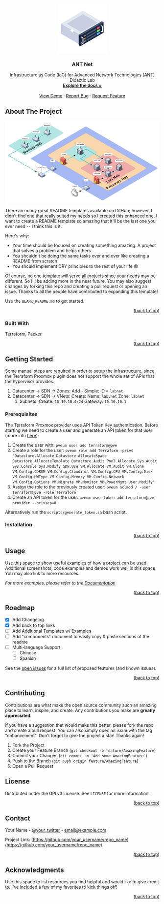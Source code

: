 <!-- PROJECT LOGO -->
<br />
<div align="center">
  <a href="https://github.com/GiovanniBaccichet/ANT-net">
    <img src="images/logo.png" alt="Logo" width="160">
  </a>

  <h3 align="center">ANT Net</h3>

  <p align="center">
    Infrastructure as Code (IaC) for Advanced Network Technologies (ANT) Didactic Lab
    <br />
    <a href="https://github.com/GiovanniBaccichet/ANT-net"><strong>Explore the docs »</strong></a>
    <br />
    <br />
    <a href="https://github.com/GiovanniBaccichet/ANT-net">View Demo</a>
    ·
    <a href="https://github.com/GiovanniBaccichet/ANT-net/issues/new?labels=bug&template=bug-report---.md">Report Bug</a>
    ·
    <a href="https://github.com/GiovanniBaccichet/ANT-net/issues/new?labels=enhancement&template=feature-request---.md">Request Feature</a>
  </p>
</div>



<!-- ABOUT THE PROJECT -->
## About The Project

![alt text](images/proxmox-infra.png)

There are many great README templates available on GitHub; however, I didn't find one that really suited my needs so I created this enhanced one. I want to create a README template so amazing that it'll be the last one you ever need -- I think this is it.

Here's why:
* Your time should be focused on creating something amazing. A project that solves a problem and helps others
* You shouldn't be doing the same tasks over and over like creating a README from scratch
* You should implement DRY principles to the rest of your life :smile:

Of course, no one template will serve all projects since your needs may be different. So I'll be adding more in the near future. You may also suggest changes by forking this repo and creating a pull request or opening an issue. Thanks to all the people have contributed to expanding this template!

Use the `BLANK_README.md` to get started.

<p align="right">(<a href="#readme-top">back to top</a>)</p>



### Built With

Terraform, Packer.

<p align="right">(<a href="#readme-top">back to top</a>)</p>



<!-- GETTING STARTED -->
## Getting Started

Some manual steps are required in order to setup the infrastructure, since the Terraform Proxmox plugin does not support the whole set of APIs that the hypervisor provides.

1. Datacenter -> SDN -> Zones: Add - Simple: ID = `labnet`
2. Datacenter -> SDN -> VNets: Create: Name: `labvnet` Zone: `labnet`
   1. Subnets: Create: `10.10.10.0/24` Gateway: `10.10.10.1`

### Prerequisites

The Terraform Proxmox provider uses API Token Key authentication. Before starting we need to create a user and generate an API token for that user (more info [here](https://registry.terraform.io/providers/bpg/proxmox/latest/docs)):

1. Create the user with: `pveum user add terraform@pve`
2. Create a role for the user: `pveum role add Terraform -privs "Datastore.Allocate Datastore.AllocateSpace Datastore.AllocateTemplate Datastore.Audit Pool.Allocate Sys.Audit Sys.Console Sys.Modify SDN.Use VM.Allocate VM.Audit VM.Clone VM.Config.CDROM VM.Config.Cloudinit VM.Config.CPU VM.Config.Disk VM.Config.HWType VM.Config.Memory VM.Config.Network VM.Config.Options VM.Migrate VM.Monitor VM.PowerMgmt User.Modify"`
3. Assign the role to the previously created user: `pveum aclmod / -user terraform@pve -role Terraform`
4. Create an API token for the user: `pveum user token add terraform@pve provider --privsep=0`

Alternatively run the `scripts/generate_token.sh` bash script.

### Installation



<p align="right">(<a href="#readme-top">back to top</a>)</p>



<!-- USAGE EXAMPLES -->
## Usage

Use this space to show useful examples of how a project can be used. Additional screenshots, code examples and demos work well in this space. You may also link to more resources.

_For more examples, please refer to the [Documentation](https://example.com)_

<p align="right">(<a href="#readme-top">back to top</a>)</p>



<!-- ROADMAP -->
## Roadmap

- [x] Add Changelog
- [x] Add back to top links
- [ ] Add Additional Templates w/ Examples
- [ ] Add "components" document to easily copy & paste sections of the readme
- [ ] Multi-language Support
    - [ ] Chinese
    - [ ] Spanish

See the [open issues](https://github.com/GiovanniBaccichet/ANT-net/issues) for a full list of proposed features (and known issues).

<p align="right">(<a href="#readme-top">back to top</a>)</p>



<!-- CONTRIBUTING -->
## Contributing

Contributions are what make the open source community such an amazing place to learn, inspire, and create. Any contributions you make are **greatly appreciated**.

If you have a suggestion that would make this better, please fork the repo and create a pull request. You can also simply open an issue with the tag "enhancement".
Don't forget to give the project a star! Thanks again!

1. Fork the Project
2. Create your Feature Branch (`git checkout -b feature/AmazingFeature`)
3. Commit your Changes (`git commit -m 'Add some AmazingFeature'`)
4. Push to the Branch (`git push origin feature/AmazingFeature`)
5. Open a Pull Request


<!-- LICENSE -->
## License

Distributed under the GPLv3 License. See `LICENSE` for more information.

<p align="right">(<a href="#readme-top">back to top</a>)</p>



<!-- CONTACT -->
## Contact

Your Name - [@your_twitter](https://twitter.com/your_username) - email@example.com

Project Link: [https://github.com/your_username/repo_name](https://github.com/your_username/repo_name)

<p align="right">(<a href="#readme-top">back to top</a>)</p>



<!-- ACKNOWLEDGMENTS -->
## Acknowledgments

Use this space to list resources you find helpful and would like to give credit to. I've included a few of my favorites to kick things off!

<p align="right">(<a href="#readme-top">back to top</a>)</p>
